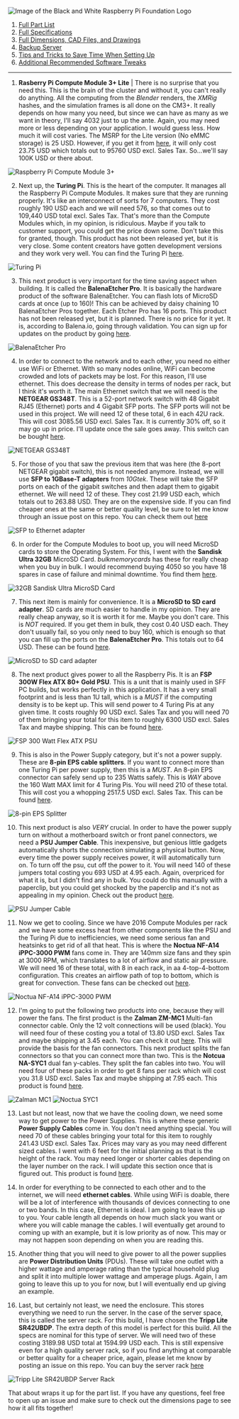![Image of the Black and White Raspberry Pi Foundation Logo](resources/README/pi-logo.png)

1. [Full Part List](part-list.md "Full Part List")
1. [Full Specifications](specs.md "Full Specifications")
1. [Full Dimensions, CAD Files, and Drawings](dimensions.md "Dimensions, 3D models, etc.")
1. [Backup Server](backup-server.md "Backup Server")
5. [Tips and Tricks to Save Time When Setting Up](save-time.md "Time-Saving Tips and Tricks")
6. [Additional Recommended Software Tweaks](tweaks.md "Additional Software Tweaks")
---

1. **Rasberry Pi Compute Module 3+ Lite** | There is no surprise that you need this. This is the brain of the cluster and without it, you can't really do anything. All the computing from the *Blender* renders, the *XMRig* hashes, and the simulation frames is all done on the CM3+. It really depends on how many you need, but since we can have as many as we want in theory, I'll say 4032 just to up the ante. Again, you may need more or less depending on your application. I would guess less. How much it will cost varies. The MSRP for the Lite version (No eMMC storage) is 25 USD. However, if you get it from [here](https://www.newark.com/raspberry-pi/cm3-lite/raspberry-pi-compute-module-3/dp/94AC6633), it will only cost 23.75 USD which totals out to 95760 USD excl. Sales Tax. So...we'll say 100K USD or there about.

![Raspberry Pi Compute Module 3+](resources/part-list/cm3+.jpg)

2. Next up, the **Turing Pi**. This is the heart of the computer. It manages all the Raspberry Pi Compute Modules. It makes sure that they are running properly. It's like an interconnect of sorts for 7 computers. They cost roughly 190 USD each and we will need 576, so that comes out to 109,440 USD total excl. Sales Tax. That's more than the Compute Modules which, in my opinion, is ridiculous. Maybe if you talk to customer support, you could get the price down some. Don't take this for granted, though. This product has not been released yet, but it is very close. Some content creators have gotten development versions and they work very well. You can find the Turing Pi [here](https://turingpi.com/).

![Turing Pi](resources/part-list/turingpi.jpg)

3. This next product is very important for the time saving aspect when building. It is called the **BalenaEtcher Pro**. It is basically the hardware product of the software BalenaEtcher. You can flash lots of MicroSD cards at once (up to 160)! This can be achieved by daisy chaining 10 BalenaEtcher  Pros together. Each Etcher Pro has 16 ports. This product has not been released yet, but it is planned. There is no price for it yet. It is, according to Balena.io, going through validation. You can sign up for updates on the product by going [here](https://www.balena.io/etcher/pro/).

![BalenaEtcher Pro](resources/part-list/etcher-pro.gif)

4. In order to connect to the network and to each other, you need no either use WiFi or Ethernet. With so many nodes online, WiFi can become crowded and lots of packets may be lost. For this reason, I'll use ethernet. This does decrease the density in terms of nodes per rack, but I think it's worth it. The main Ethernet switch that we will need is the **NETGEAR GS348T**. This is a 52-port network switch with 48 Gigabit RJ45 (Ethernet) ports and 4 Gigabit SFP ports. The SFP ports will not be used in this project. We will need 12 of these total, 6 in each 42U rack. This will cost 3085.56 USD excl. Sales Tax. It is currently 30% off, so it may go up in price. I'll update once the sale goes away. This switch can be bought [here](https://www.amazon.com/NETGEAR-52-Port-Gigabit-Ethernet-Managed/dp/B005EV1VIK/ref=dp_ob_title_ce?th=1).

![NETGEAR GS348T](resources/part-list/switch-48.jpg)

5. For those of you that saw the previous item that was here (the 8-port NETGEAR gigabit switch), this is not needed anymore. Instead, we will use **SFP to 1GBase-T adapters** from *10Gtek*. These will take the SFP ports on each of the gigabit switches and then adapt them to gigabit ethernet. We will need 12 of these. They cost 21.99 USD each, which totals out to 263.88 USD. They are on the expensive side. If you can find cheaper ones at the same or better quality level, be sure to let me know through an issue post on this repo. You can check them out [here](https://www.amazon.com/10Gtek-Compatible-SFP-GE-T-Transceiver-1000Base-T/dp/B01FRQJ1Y2?th=1)

![SFP to Ethernet adapter](resources/part-list/sfp-eth.jpg)

6. In order for the Compute Modules to boot up, you will need MicroSD cards to store the Operating System. For this, I went with the **Sandisk Ultra 32GB** MicroSD Card. *bulkmemorycards* has these for really cheap when you buy in bulk. I would recommend buying 4050 so you have 18 spares in case of failure and minimal downtime. You find them [here](https://bulkmemorycards.com/shop/microsd-cards/microsd-32gb/sd-32gb-class-10/32gb-microsd-ultra-sandisk-memory-card-2/).

![32GB Sandisk Ultra MicroSD Card](resources/part-list/microsd.jpg)

7. This next item is mainly for convenience. It is a **MicroSD to SD card adapter**. SD cards are much easier to handle in my opinion. They are really cheap anyway, so it is worth it for me. Maybe you don't care. This is *NOT* required. If you get them in bulk, they cost 0.40 USD each. They don't usually fail, so you only need to buy 160, which is enough so that you can fill up the ports on the **BalenaEtcher Pro**. This totals out to 64 USD. These can be found [here](https://bulkmemorycards.com/shop/accessories/adapters/micro-sd-to-sd-adapter/).

![MicroSD to SD card adapter](resources/part-list/microsd-adapter.jpg)

8. The next product gives power to all the Raspberry Pis. It is an **FSP 300W Flex ATX 80+ Gold PSU**. This is a unit that is mainly used in SFF PC builds, but works perfectly in this application. It has a very small footprint and is less than 1U tall, which is a *MUST* if the computing density is to be kept up. This will send power to 4 Turing Pis at any given time. It costs roughly 90 USD excl. Sales Tax and you will need 70 of them bringing your total for this item to roughly 6300 USD excl. Sales Tax and maybe shipping. This can be found [here](https://www.newegg.com/fsp-group-flexguru-300w-fsp300-50fgbbi/p/1HU-0095-000H4?Description=Flex%20ATX&cm_re=Flex_ATX-_-9SIABP99PM9855-_-Product&quicklink=true).

![FSP 300 Watt Flex ATX PSU](resources/part-list/fsp-psu.png)

9. This is also in the Power Supply category, but it's not a power supply. These are **8-pin EPS cable splitters**. If you want to connect more than one Turing Pi per power supply, then this is a *MUST*. An 8-pin EPS connector can safely send up to 235 Watts safely. This is *WAY* above the 160 Watt MAX limit for 4 Turing Pis. You will need 210 of these total. This will cost you a whopping 2517.5 USD excl. Sales Tax. This can be found [here](https://www.amazon.com/Splitter-TeamProfitcom-Motherboard-Y-Splitter-Extension/dp/B07W9H9GNF#customerReviews).

![8-pin EPS Splitter](resources/part-list/8-pin-splitter.jpg)

10. This next product is also *VERY* crucial. In order to have the power supply turn on without a motherboard switch or front panel connectors, we need a **PSU Jumper Cable**. This inexpensive, but genious little gadgets automatically shorts the connection simulating a physical button. Now, every time the power supply receives power, it will automatically turn on. To turn off the psu, cut off the power to it. You will need 140 of these jumpers total costing you 693 USD at 4.95 each. Again, overpriced for what it is, but I didn't find any in bulk. You could do this manually with a paperclip, but you could get shocked by the paperclip and it's not as appealing in my opinion. Check out the product [here](https://www.amazon.com/XSPC-ATX-Bridge-Tool-Black/dp/B00NKQ4F98/ref=sr_1_16?dchild=1&keywords=24-Pin+ATX+EPS+PSU+Power+Supply+Jumper+Bridge&qid=1590431050&refinements=p_36%3A-500&rnid=386442011&s=electronics&sr=1-16#customerReviews).

![PSU Jumper Cable](resources/part-list/psu-jumper.jpg)

11. Now we get to cooling. Since we have 2016 Compute Modules per rack and we have some excess heat from other components like the PSU and the Turing Pi due to inefficiencies, we need some serious fan and heatsinks to get rid of all that heat. This is where the **Noctua NF-A14 iPPC-3000 PWM** fans come in. They are 140mm size fans and they spin at 3000 RPM, which translates to a lot of airflow and static air pressure. We will need 16 of these total, with 8 in each rack, in aa 4-top-4-bottom configuration. This creates an airflow path of top to bottom, which is great for convection. These fans can be checked out [here](https://www.amazon.com/dp/B00KFCRF1A?tag=noctua0b-20).

![Noctua NF-A14 iPPC-3000 PWM](resources/part-list/noctua-ippc-3000.jpg)

12. I'm going to put the following two products into one, because they will power the fans. The first product is the **Zalman ZM-MC1** Multi-fan connector cable. Only the 12 volt connections will be used (black). You will need four of these  costing you a total of 13.80 USD excl. Sales Tax and maybe shipping at 3.45 each. You can check it out [here](https://www.quietpcusa.com/Zalman-Fan-Multi-Connector-Cable-ZM-MC1-P157.aspx). This will provide the basis for the fan connectors. This next product splits the fan connectors so that you can connect more than two. This is the **Notcua NA-SYC1** dual fan y-cables. They split the fan cables into two. You will need four of these packs in order to get 8 fans per rack which will cost you 31.8 USD excl. Sales Tax and maybe shipping at 7.95 each. This product is found [here](https://www.quietpcusa.com/Noctua-Fan-Y-Cables-PWM-4-Pin-NA-SYC1-P1031.aspx). 

![Zalman MC1](resources/part-list/zalman-mc1.jpg) ![Noctua SYC1](resources/part-list/noctua-syc1.jpg)

13. Last but not least, now that we have the cooling down, we need some way to get power to the Power Supplies. This is where these generic **Power Supply Cables** come in. You don't need anything special. You will need 70 of these cables bringing your total for this item to roughly 241.43 USD excl. Sales Tax. Prices may vary as you may need different sized cables. I went with 6 feet for the initial planning as that is the height of the rack. You may need longer or shorter cables depending on the layer number on the rack. I will update this section once that is figured out. This product is found [here](https://www.amazon.com/AmazonBasics-Power-Cord-6-Foot-Black/dp/B07RNLPXS7?ref_=s9_apbd_simh_hd_bw_b2VNE&pf_rd_r=224ZV1V67VMZ5R8CPGD8&pf_rd_p=92b5d6c2-449d-5f84-845e-5d3be79f8f69&pf_rd_s=merchandised-search-10&pf_rd_t=BROWSE&pf_rd_i=597260&th=1).

14. In order for everything to be connected to each other and to the internet, we will need **ethernet cables**. While using WiFi is doable, there will be a lot of interference with thousands of devices connecting to one or two bands. In this case, Ethernet is ideal. I am going to leave this up to you. Your cable length all depends on how much slack you want or where you will cable manage the cables. I will eventually get around to coming up with an example, but it is low priority as of now. This may or may not happen soon depending on when you are reading this.

15. Another thing that you will need to give power to all the power supplies are **Power Distribution Units** (PDUs). These will take one outlet with a higher wattage and amperage rating than the typical household plug and split it into multiple lower wattage and amperage plugs. Again, I am going to leave this up to you for now, but I will eventually end up giving an example.

16. Last, but certainly not least, we need the enclosure. This stores everything we need to run the server. In the case of the server space, this is called the server rack. For this build, I have chosen the **Tripp Lite SR42UBDP**. The extra depth of this model is perfect for this build. All the specs are nominal for this type of server. We will need two of these costing 3189.98 USD total at 1594.99 USD each. This is still expensive even for a high quality server rack, so if you find anything at comparable or better quality for a cheaper price, again, please let me know by posting an issue on this repo. You can buy the server rack [here](https://www.amazon.com/Tripp-Lite-Standard-Depth-Enclosure-SR42UB/dp/B003PC1EX2?th=1)

![Tripp Lite SR42UBDP Server Rack](resources/part-list/server-rack.jpg)

That about wraps it up for the part list. If you have any questions, feel free to open up an issue and make sure to check out the dimensions page to see how it all fits together!
